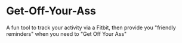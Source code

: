 Get-Off-Your-Ass
================

A fun tool to track your activity via a Fitbit, then provide you "friendly reminders" when you need to "Get Off Your Ass"
